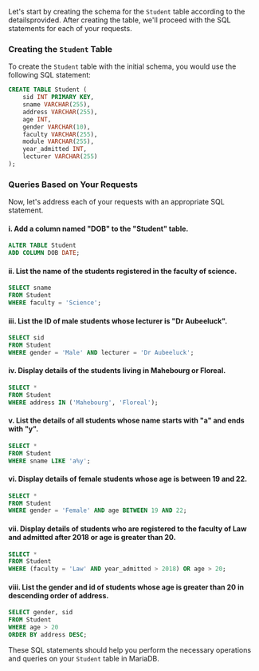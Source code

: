 Let's start by creating the schema for the `Student` table according to the detailsprovided. After creating the table, we'll proceed with the SQL statements for each of your requests.

### Creating the `Student` Table

To create the `Student` table with the initial schema, you would use the following SQL statement:

```sql
CREATE TABLE Student (
    sid INT PRIMARY KEY,
    sname VARCHAR(255),
    address VARCHAR(255),
    age INT,
    gender VARCHAR(10),
    faculty VARCHAR(255),
    module VARCHAR(255),
    year_admitted INT,
    lecturer VARCHAR(255)
);
```

### Queries Based on Your Requests

Now, let's address each of your requests with an appropriate SQL statement.

#### i. Add a column named "DOB" to the "Student" table.

```sql
ALTER TABLE Student
ADD COLUMN DOB DATE;
```

#### ii. List the name of the students registered in the faculty of science.

```sql
SELECT sname
FROM Student
WHERE faculty = 'Science';
```

#### iii. List the ID of male students whose lecturer is "Dr Aubeeluck".

```sql
SELECT sid
FROM Student
WHERE gender = 'Male' AND lecturer = 'Dr Aubeeluck';
```

#### iv. Display details of the students living in Mahebourg or Floreal.

```sql
SELECT *
FROM Student
WHERE address IN ('Mahebourg', 'Floreal');
```

#### v. List the details of all students whose name starts with "a" and ends with "y".

```sql
SELECT *
FROM Student
WHERE sname LIKE 'a%y';
```

#### vi. Display details of female students whose age is between 19 and 22.

```sql
SELECT *
FROM Student
WHERE gender = 'Female' AND age BETWEEN 19 AND 22;
```

#### vii. Display details of students who are registered to the faculty of Law and admitted after 2018 or age is greater than 20.

```sql
SELECT *
FROM Student
WHERE (faculty = 'Law' AND year_admitted > 2018) OR age > 20;
```

#### viii. List the gender and id of students whose age is greater than 20 in descending order of address.

```sql
SELECT gender, sid
FROM Student
WHERE age > 20
ORDER BY address DESC;
```

These SQL statements should help you perform the necessary operations and queries on your `Student` table in MariaDB. 